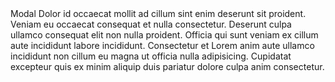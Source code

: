 <m-modal>
    <m-button>Modal</m-button>
    <span slot="body">Dolor id occaecat mollit ad cillum sint enim deserunt sit proident. Veniam eu occaecat consequat et nulla consectetur. Deserunt culpa ullamco consequat elit non nulla proident. Officia qui sunt veniam ex cillum aute incididunt labore incididunt. Consectetur et Lorem anim aute ullamco incididunt non cillum eu magna ut officia nulla adipisicing. Cupidatat excepteur quis ex minim aliquip duis pariatur dolore culpa anim consectetur.</span>
</m-modal>